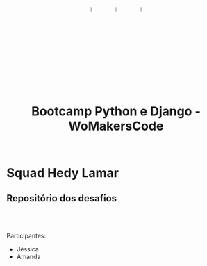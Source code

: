 <h1 align="center">

<p align="center">
<img src= "https://camo.githubusercontent.com/5e5394c1ce29cd5c7145dc22da68a6fd70a07bb9b26e5d5f459277e972431880/68747470733a2f2f63646e2e6a7364656c6976722e6e65742f67682f64657669636f6e732f64657669636f6e2f69636f6e732f707974686f6e2f707974686f6e2d6f726967696e616c2d776f72646d61726b2e737667" width="10%" height="5%"/>
<img src= "https://camo.githubusercontent.com/37f287da1b98269c0e373661a9087415c0e4fab6291f53bddc3310ab52e65172/68747470733a2f2f63646e2e6a7364656c6976722e6e65742f67682f64657669636f6e732f64657669636f6e2f69636f6e732f646a616e676f2f646a616e676f2d706c61696e2d776f72646d61726b2e737667" width="10%" height="5%"/>
<img src= "https://import.cdn.thinkific.com/401289%2Fcustom_site_themes%2Fid%2FOljiTHGTBup3iK0fQE3L_mais%20mulheres%20em%20tech%20womakerscode.png?width=384&dpr=1" width="10%" height="5%"/>
</p>

<p align="center"><b> Bootcamp Python e Django - WoMakersCode </b> <p>
    

# <br> Squad Hedy Lamar

## Repositório dos desafios

<br>
<br>

 Participantes:
 - Jéssica
 - Amanda

<br>
<br>
